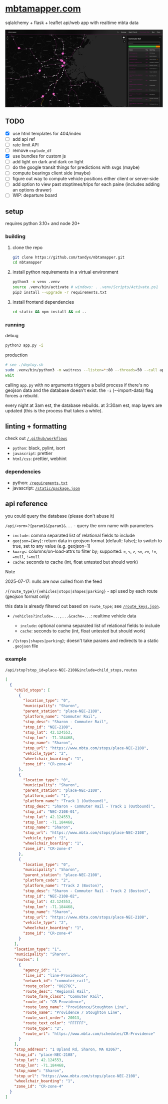 # [mbtamapper.com](https://mbtamapper.com/)

sqlalchemy + flask + leaflet api/web app with realtime mbta data

![example of the app](/static/img/example.png)

## TODO

- [x] use html templates for 404/index
- [ ] add api ref
- [ ] rate limit API
- [ ] remove `explode_df`
- [x] use bundles for custom js
- [ ] add light on dark and dark on light
- [ ] do the google transit things for predictions with svgs (maybe)
- [ ] compute bearings client side (maybe)
- [ ] figure out way to compute vehicle positions either client or server-side
- [ ] add option to view past stoptimes/trips for each paine (includes adding an options drawer)
- [ ] WIP: departure board

## setup

requires python 3.10+ and node 20+

### building

1. clone the repo

   ```sh
   git clone https://github.com/tandyx/mbtamapper.git
   cd mbtamapper
   ```

2. install python requirements in a virtual environment

   ```sh
   python3 -m venv .venv
   source .venv/bin/activate # windows: . .venv/Scripts/Activate.ps1
   pip3 install --upgrade -r requirements.txt
   ```

3. install frontend dependencies

   ```sh
   cd static && npm install && cd ..
   ```

### running

debug

```sh
python3 app.py -i
```

production

```sh
# see ./deploy.sh
sudo .venv/bin/python3 -m waitress --listen=*:80 --threads=50 --call app:create_main_app &
wait
```

calling `app.py` with no arguments triggers a build process if there's no geojson data and the database doesn't exist. the `-i` (--import-data) flag forces a rebuild.

every night at 3am est, the database rebuilds. at 3:30am est, map layers are updated (this is the process that takes a while).

## linting + formatting

check out [`/.github/workflows`](.github/workflows)

- `python`: black, pylint, isort
- `javascript`: prettier
- `html/css`: prettier, webhint

### dependencies

- python: [`/requirements.txt`](requirements.txt)
- javascript: [`/static/package.json`](static/package.json)

## api reference

you could query the database (please don't abuse it)

`/api/<orm>?{param}&{param}&...` - query the orm name with parameters

- `include`: comma separated list of relational fields to include
- `geojson={Any}`: return data in geojson format (default: false); to switch to true, set to any value (e.g. geojson=1)
- `kwargs`: columns/on-load-attrs to filter by; supported: `=`, `<`, `>`, `<=`, `>=`, `!=`, `=null`, `!=null`
- `cache`: seconds to cache (int, float untested but should work)

> [!NOTE]  
> 2025-07-17: nulls are now culled from the feed

`/{route_type}/{vehicles|stops|shapes|parking}` - api used by each route (geojson format only)

this data is already filtered out based on `route_type`; see [`/route_keys.json`](route_keys.json).

- `/vehicles?include=...,...&cache=...`: realtime vehicle data

  - `include`: optional comma separated list of relational fields to include
  - `cache`: seconds to cache (int, float untested but should work)

- `/{stops|shapes|parking}`; doesn't take params and redirects to a static `.geojson` file

### example

`/api/stop?stop_id=place-NEC-2108&include=child_stops,routes`

```json
[
  {
    "child_stops": [
      {
        "location_type": "0",
        "municipality": "Sharon",
        "parent_station": "place-NEC-2108",
        "platform_name": "Commuter Rail",
        "stop_desc": "Sharon - Commuter Rail",
        "stop_id": "NEC-2108",
        "stop_lat": 42.124553,
        "stop_lon": -71.184468,
        "stop_name": "Sharon",
        "stop_url": "https://www.mbta.com/stops/place-NEC-2108",
        "vehicle_type": "2",
        "wheelchair_boarding": "1",
        "zone_id": "CR-zone-4"
      },
      {
        "location_type": "0",
        "municipality": "Sharon",
        "parent_station": "place-NEC-2108",
        "platform_code": "1",
        "platform_name": "Track 1 (Outbound)",
        "stop_desc": "Sharon - Commuter Rail - Track 1 (Outbound)",
        "stop_id": "NEC-2108-01",
        "stop_lat": 42.124553,
        "stop_lon": -71.184468,
        "stop_name": "Sharon",
        "stop_url": "https://www.mbta.com/stops/place-NEC-2108",
        "vehicle_type": "2",
        "wheelchair_boarding": "1",
        "zone_id": "CR-zone-4"
      },
      {
        "location_type": "0",
        "municipality": "Sharon",
        "parent_station": "place-NEC-2108",
        "platform_code": "2",
        "platform_name": "Track 2 (Boston)",
        "stop_desc": "Sharon - Commuter Rail - Track 2 (Boston)",
        "stop_id": "NEC-2108-02",
        "stop_lat": 42.124553,
        "stop_lon": -71.184468,
        "stop_name": "Sharon",
        "stop_url": "https://www.mbta.com/stops/place-NEC-2108",
        "vehicle_type": "2",
        "wheelchair_boarding": "1",
        "zone_id": "CR-zone-4"
      }
    ],
    "location_type": "1",
    "municipality": "Sharon",
    "routes": [
      {
        "agency_id": "1",
        "line_id": "line-Providence",
        "network_id": "commuter_rail",
        "route_color": "80276C",
        "route_desc": "Regional Rail",
        "route_fare_class": "Commuter Rail",
        "route_id": "CR-Providence",
        "route_long_name": "Providence/Stoughton Line",
        "route_name": "Providence / Stoughton Line",
        "route_sort_order": 20013,
        "route_text_color": "FFFFFF",
        "route_type": "2",
        "route_url": "https://www.mbta.com/schedules/CR-Providence"
      }
    ],
    "stop_address": "1 Upland Rd, Sharon, MA 02067",
    "stop_id": "place-NEC-2108",
    "stop_lat": 42.124553,
    "stop_lon": -71.184468,
    "stop_name": "Sharon",
    "stop_url": "https://www.mbta.com/stops/place-NEC-2108",
    "wheelchair_boarding": "1",
    "zone_id": "CR-zone-4"
  }
]
```
